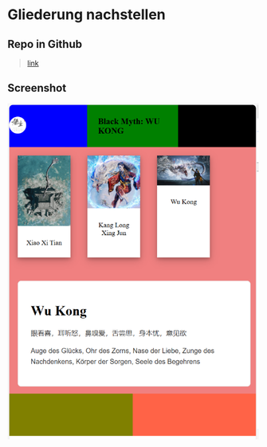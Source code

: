 # Gliederung nachstellen

## Repo in Github

> [link](./aufgabe-120225)

## Screenshot

![Website](./aufgabe-120225/Screenshot%202025-02-12%20165841.png)